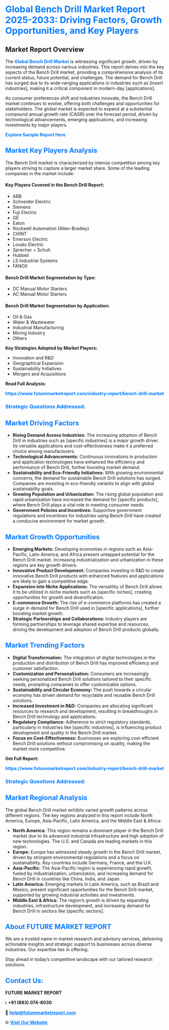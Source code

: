 <h1 style="color: #007BFF;">Global Bench Drill Market Report 2025-2033: Driving Factors, Growth Opportunities, and Key Players</h1>

<section id="overview">
<h2>Market Report Overview</h2>
<p>The <a href="https://www.futuremarketreport.com/industry-report/bench-drill-market" style="color: #007BFF; text-decoration: none;"><strong>Global Bench Drill Market</strong></a> is witnessing significant growth, driven by increasing demand across various industries. This report delves into the key aspects of the Bench Drill market, providing a comprehensive analysis of its current status, future potential, and challenges. The demand for Bench Drill has surged due to its wide-ranging applications in industries such as [insert industries], making it a critical component in modern-day [applications].</p>
<p>As consumer preferences shift and industries innovate, the Bench Drill market continues to evolve, offering both challenges and opportunities for stakeholders. The global market is expected to expand at a substantial compound annual growth rate (CAGR) over the forecast period, driven by technological advancements, emerging applications, and increasing investments by major players.</p>
</section>

<section id="overview">
<p><a href="https://www.futuremarketreport.com/request-sample/reportId=37408" style="color: #007BFF; text-decoration: none;"><strong>Explore Sample Report Here</strong></a></p>
</section>

<section id="key-players">
<h2 style="color: #007BFF;">Market Key Players Analysis</h2>
<p>The Bench Drill market is characterized by intense competition among key players striving to capture a larger market share. Some of the leading companies in the market include:</p>
<h4>Key Players Covered in the Bench Drill Report:</h4>
<ul><li>ABB</li><li>Schneider Electric</li><li>Siemens</li><li>Fuji Electric</li><li>GE</li><li>Eaton</li><li>Rockwell Automation (Allen-Bradley)</li><li>CHINT</li><li>Emerson Electric</li><li>Lovato Electric</li><li>Sprecher + Schuh</li><li>Hubbell</li><li>LS Industrial Systems</li><li>FANOX</li></ul>
<h4>Bench Drill Market Segmentation by Type:</h4>
<ul><li>DC Manual Motor Starters</li><li>AC Manual Motor Starters</li></ul>

<h4>Bench Drill Market Segmentation by Application:</h4>
<ul><li>Oil &amp; Gas</li><li>Water &amp; Wastewater</li><li>Industrial Manufacturing</li><li>Mining Industry</li><li>Others</li></ul>
<p><strong>Key Strategies Adopted by Market Players:</strong></p>
<ul>
<li>Innovation and R&D</li>
<li>Geographical Expansion</li>
<li>Sustainability Initiatives</li>
<li>Mergers and Acquisitions</li>
</ul>
</section>

<section>
<p><strong>Read Full Analysis: </strong></p><a href="https://www.futuremarketreport.com/industry-report/bench-drill-market" style="color: #007BFF; text-decoration: none;"><strong>https://www.futuremarketreport.com/industry-report/bench-drill-market</strong></a>
<h3 style="color: #007BFF;">Strategic Questions Addressed:</h3>
</section>

<section id="driving-factors">
<h2 style="color: #007BFF;">Market Driving Factors</h2>
<ul>
<li><strong>Rising Demand Across Industries:</strong> The increasing adoption of Bench Drill in industries such as [specific industries] is a major growth driver. Its versatile applications and cost-effectiveness make it a preferred choice among manufacturers.</li>
<li><strong>Technological Advancements:</strong> Continuous innovations in production and application technologies have enhanced the efficiency and performance of Bench Drill, further boosting market demand.</li>
<li><strong>Sustainability and Eco-Friendly Initiatives:</strong> With growing environmental concerns, the demand for sustainable Bench Drill solutions has surged. Companies are investing in eco-friendly variants to align with global sustainability goals.</li>
<li><strong>Growing Population and Urbanization:</strong> The rising global population and rapid urbanization have increased the demand for [specific products], where Bench Drill plays a vital role in meeting consumer needs.</li>
<li><strong>Government Policies and Incentives:</strong> Supportive government regulations and incentives for industries using Bench Drill have created a conducive environment for market growth.</li>
</ul>
</section>

<section id="growth-opportunities">
<h2 style="color: #007BFF;">Market Growth Opportunities</h2>
<ul>
<li><strong>Emerging Markets:</strong> Developing economies in regions such as Asia-Pacific, Latin America, and Africa present untapped potential for the Bench Drill market. Increasing industrialization and urbanization in these regions are key growth drivers.</li>
<li><strong>Innovative Product Development:</strong> Companies investing in R&D to create innovative Bench Drill products with enhanced features and applications are likely to gain a competitive edge.</li>
<li><strong>Expansion into Niche Applications:</strong> The versatility of Bench Drill allows it to be utilized in niche markets such as [specific niches], creating opportunities for growth and diversification.</li>
<li><strong>E-commerce Growth:</strong> The rise of e-commerce platforms has created a surge in demand for Bench Drill used in [specific applications], further boosting market growth.</li>
<li><strong>Strategic Partnerships and Collaborations:</strong> Industry players are forming partnerships to leverage shared expertise and resources, driving the development and adoption of Bench Drill products globally.</li>
</ul>
</section>

<section id="trending-factors">
<h2 style="color: #007BFF;">Market Trending Factors</h2>
<ul>
<li><strong>Digital Transformation:</strong> The integration of digital technologies in the production and distribution of Bench Drill has improved efficiency and customer satisfaction.</li>
<li><strong>Customization and Personalization:</strong> Consumers are increasingly seeking personalized Bench Drill solutions tailored to their specific needs, prompting companies to offer customizable options.</li>
<li><strong>Sustainability and Circular Economy:</strong> The push towards a circular economy has driven demand for recyclable and reusable Bench Drill solutions.</li>
<li><strong>Increased Investment in R&D:</strong> Companies are allocating significant resources to research and development, resulting in breakthroughs in Bench Drill technology and applications.</li>
<li><strong>Regulatory Compliance:</strong> Adherence to strict regulatory standards, particularly in industries like [specific industries], is influencing product development and quality in the Bench Drill market.</li>
<li><strong>Focus on Cost-Effectiveness:</strong> Businesses are exploring cost-efficient Bench Drill solutions without compromising on quality, making the market more competitive.</li>
</ul>
</section>

<section>
<p><strong>Get Full Report: </strong></p><a href="https://www.futuremarketreport.com/industry-report/bench-drill-market" style="color: #007BFF; text-decoration: none;"><strong>https://www.futuremarketreport.com/industry-report/bench-drill-market</strong></a>
<h3 style="color: #007BFF;">Strategic Questions Addressed:</h3>
</section>


<section id="regional-analysis">
<h2 style="color: #007BFF;">Market Regional Analysis</h2>
<p>The global Bench Drill market exhibits varied growth patterns across different regions. The key regions analyzed in this report include North America, Europe, Asia-Pacific, Latin America, and the Middle East & Africa:</p>
<ul>
<li><strong>North America:</strong> This region remains a dominant player in the Bench Drill market due to its advanced industrial infrastructure and high adoption of new technologies. The U.S. and Canada are leading markets in this region.</li>
<li><strong>Europe:</strong> Europe has witnessed steady growth in the Bench Drill market, driven by stringent environmental regulations and a focus on sustainability. Key countries include Germany, France, and the U.K.</li>
<li><strong>Asia-Pacific:</strong> The Asia-Pacific region is experiencing rapid growth, fueled by industrialization, urbanization, and increasing demand for Bench Drill in countries like China, India, and Japan.</li>
<li><strong>Latin America:</strong> Emerging markets in Latin America, such as Brazil and Mexico, present significant opportunities for the Bench Drill market, supported by growing industrial activities and investments.</li>
<li><strong>Middle East & Africa:</strong> The region’s growth is driven by expanding industries, infrastructure development, and increasing demand for Bench Drill in sectors like [specific sectors].</li>
</ul>
</section>

<footer>
<h2 style="color: #007BFF;">About FUTURE MARKET REPORT</h2>
<p>We are a trusted name in market research and advisory services, delivering actionable insights and strategic support to businesses across diverse industries. Our expertise lies in offering:</p>

<p>Stay ahead in today’s competitive landscape with our tailored research solutions.</p>

<h2 style="color: #007BFF;">Contact Us:</h2>
<p><strong>FUTURE MARKET REPORT</strong></p>
<p>📞 <strong>+91 (883) 074-8030</strong></p>
<p>📧 <strong><a href="mailto:help@futuremarketreport.com" style="color: #007BFF;">help@futuremarketreport.com</a></strong></p>
<p>🌐 <strong><a href="https://www.futuremarketreport.com/" style="color: #007BFF;">Visit Our Website</a></strong></p>
</footer>